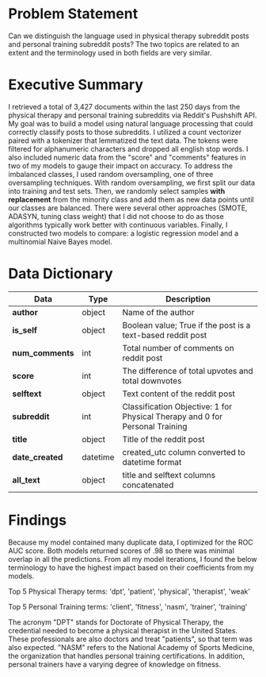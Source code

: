 # Problem Statement
Can we distinguish the language used in physical therapy subreddit posts and personal training subreddit posts? The two topics are related to an extent and the terminology used in both fields are very similar. 

# Executive Summary
I retrieved a total of 3,427 documents within the last 250 days from the physical therapy and personal training subreddits via Reddit's Pushshift API. My goal was to build a model using natural language processing that could correctly classify posts to those subreddits. I utilized a count vectorizer paired with a tokenizer that lemmatized the text data. The tokens were filtered for alphanumeric characters and dropped all english stop words. I also included numeric data from the "score" and "comments" features in two of my models to gauge their impact on accuracy. To address the imbalanced classes, I used random oversampling, one of three oversampling techniques. With random oversampling, we first split our data into training and test sets. Then, we randomly select samples **with replacement** from the minority class and add them as new data points until our classes are balanced. There were several other approaches (SMOTE, ADASYN, tuning class weight) that I did not choose to do as those algorithms typically work better with continuous variables. Finally, I constructed two models to compare: a logistic regression model and a multinomial Naive Bayes model.

# Data Dictionary
|Data|Type|Description|
|---|---|---|
|**author**|object|Name of the author|
|**is_self**|object|Boolean value; True if the post is a text-based reddit post|
|**num_comments**|int|Total number of comments on reddit post|
|**score**|int|The difference of total upvotes and total downvotes|
|**selftext**|object|Text content of the reddit post|
|**subreddit**|int|Classification Objective: 1 for Physical Therapy and 0 for Personal Training|
|**title**|object|Title of the reddit post|
|**date_created**|datetime|created_utc column converted to datetime format|
|**all_text**|object|title and selftext columns concatenated|

# Findings
Because my model contained many duplicate data, I optimized for the ROC AUC score. Both models returned scores of .98 so there was minimal overlap in all the predictions. From all my model iterations, I found the below terminology to have the highest impact based on their coefficients from my models.

Top 5 Physical Therapy terms: 'dpt', 'patient', 'physical', 'therapist', 'weak’

Top 5 Personal Training terms: 'client', 'fitness', 'nasm', 'trainer', 'training'

The acronym "DPT" stands for Doctorate of Physical Therapy, the credential needed to become a physical therapist in the United States. These professionals are also doctors and treat "patients", so that term was also expected.
"NASM" refers to the National Academy of Sports Medicine, the organization that handles personal training certifications. In addition, personal trainers have a varying degree of knowledge on fitness.
